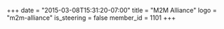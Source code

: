 +++
date = "2015-03-08T15:31:20-07:00"
title = "M2M Alliance"
logo = "m2m-alliance"
is_steering = false
member_id = 1101
+++

